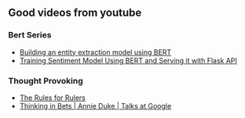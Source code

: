 ## Good videos from youtube

### Bert Series
* [Building an entity extraction model using BERT](https://youtu.be/MqQ7rqRllIc)
* [Training Sentiment Model Using BERT and Serving it with Flask API](https://youtu.be/hinZO--TEk4)

### Thought Provoking
* [The Rules for Rulers](https://youtu.be/rStL7niR7gs?list=PLEWiMpGOvcAXK45kx-YCVdNiI-y5fo_u3)
* [Thinking in Bets | Annie Duke | Talks at Google](https://youtu.be/uYNsSeYjkp4?list=PLEWiMpGOvcAXK45kx-YCVdNiI-y5fo_u3)
